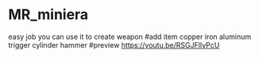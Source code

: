# MR_miniera
easy job you can use it to  create weapon
#add item
copper
iron
aluminum
trigger
cylinder
hammer
#preview
https://youtu.be/RSGJFlIyPcU
